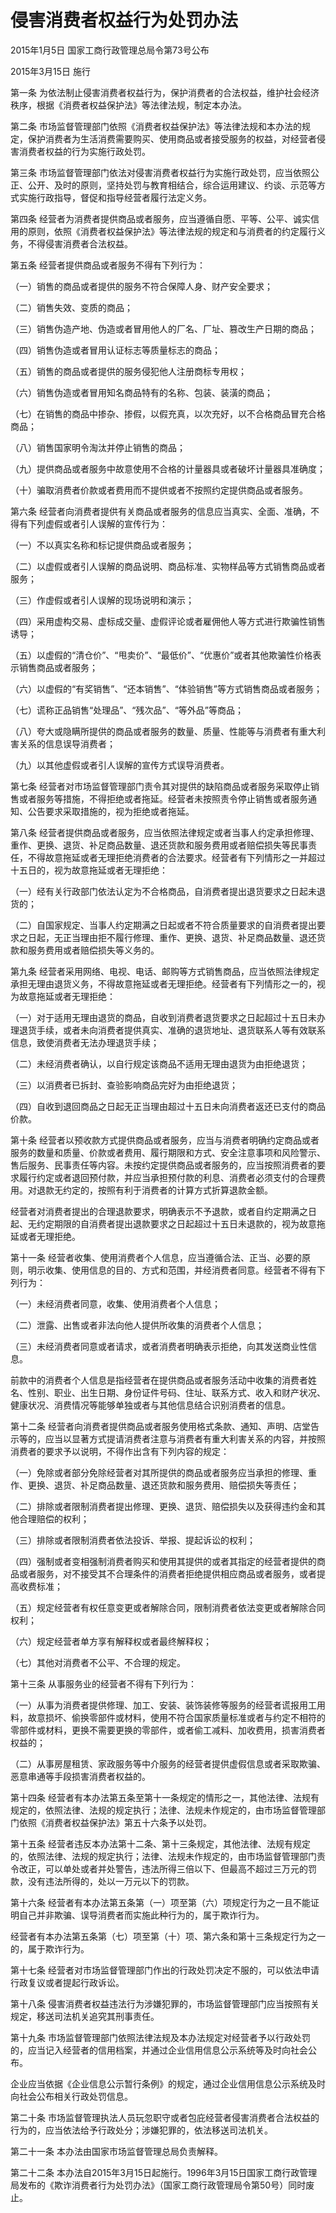 # 侵害消费者权益行为处罚办法

2015年1月5日 国家工商行政管理总局令第73号公布

2015年3月15日 施行

第一条 为依法制止侵害消费者权益行为，保护消费者的合法权益，维护社会经济秩序，根据《消费者权益保护法》等法律法规，制定本办法。

第二条 市场监督管理部门依照《消费者权益保护法》等法律法规和本办法的规定，保护消费者为生活消费需要购买、使用商品或者接受服务的权益，对经营者侵害消费者权益的行为实施行政处罚。

第三条 市场监督管理部门依法对侵害消费者权益行为实施行政处罚，应当依照公正、公开、及时的原则，坚持处罚与教育相结合，综合运用建议、约谈、示范等方式实施行政指导，督促和指导经营者履行法定义务。

第四条 经营者为消费者提供商品或者服务，应当遵循自愿、平等、公平、诚实信用的原则，依照《消费者权益保护法》等法律法规的规定和与消费者的约定履行义务，不得侵害消费者合法权益。

第五条 经营者提供商品或者服务不得有下列行为：

（一）销售的商品或者提供的服务不符合保障人身、财产安全要求；

（二）销售失效、变质的商品；

（三）销售伪造产地、伪造或者冒用他人的厂名、厂址、篡改生产日期的商品；

（四）销售伪造或者冒用认证标志等质量标志的商品；

（五）销售的商品或者提供的服务侵犯他人注册商标专用权；

（六）销售伪造或者冒用知名商品特有的名称、包装、装潢的商品；

（七）在销售的商品中掺杂、掺假，以假充真，以次充好，以不合格商品冒充合格商品；

（八）销售国家明令淘汰并停止销售的商品；

（九）提供商品或者服务中故意使用不合格的计量器具或者破坏计量器具准确度；

（十）骗取消费者价款或者费用而不提供或者不按照约定提供商品或者服务。

第六条 经营者向消费者提供有关商品或者服务的信息应当真实、全面、准确，不得有下列虚假或者引人误解的宣传行为：

（一）不以真实名称和标记提供商品或者服务；

（二）以虚假或者引人误解的商品说明、商品标准、实物样品等方式销售商品或者服务；

（三）作虚假或者引人误解的现场说明和演示；

（四）采用虚构交易、虚标成交量、虚假评论或者雇佣他人等方式进行欺骗性销售诱导；

（五）以虚假的“清仓价”、“甩卖价”、“最低价”、“优惠价”或者其他欺骗性价格表示销售商品或者服务；

（六）以虚假的“有奖销售”、“还本销售”、“体验销售”等方式销售商品或者服务；

（七）谎称正品销售“处理品”、“残次品”、“等外品”等商品；

（八）夸大或隐瞒所提供的商品或者服务的数量、质量、性能等与消费者有重大利害关系的信息误导消费者；

（九）以其他虚假或者引人误解的宣传方式误导消费者。

第七条 经营者对市场监督管理部门责令其对提供的缺陷商品或者服务采取停止销售或者服务等措施，不得拒绝或者拖延。经营者未按照责令停止销售或者服务通知、公告要求采取措施的，视为拒绝或者拖延。

第八条 经营者提供商品或者服务，应当依照法律规定或者当事人约定承担修理、重作、更换、退货、补足商品数量、退还货款和服务费用或者赔偿损失等民事责任，不得故意拖延或者无理拒绝消费者的合法要求。经营者有下列情形之一并超过十五日的，视为故意拖延或者无理拒绝：

（一）经有关行政部门依法认定为不合格商品，自消费者提出退货要求之日起未退货的；

（二）自国家规定、当事人约定期满之日起或者不符合质量要求的自消费者提出要求之日起，无正当理由拒不履行修理、重作、更换、退货、补足商品数量、退还货款和服务费用或者赔偿损失等义务的。

第九条 经营者采用网络、电视、电话、邮购等方式销售商品，应当依照法律规定承担无理由退货义务，不得故意拖延或者无理拒绝。经营者有下列情形之一的，视为故意拖延或者无理拒绝：

（一）对于适用无理由退货的商品，自收到消费者退货要求之日起超过十五日未办理退货手续，或者未向消费者提供真实、准确的退货地址、退货联系人等有效联系信息，致使消费者无法办理退货手续；

（二）未经消费者确认，以自行规定该商品不适用无理由退货为由拒绝退货；

（三）以消费者已拆封、查验影响商品完好为由拒绝退货；

（四）自收到退回商品之日起无正当理由超过十五日未向消费者返还已支付的商品价款。

第十条 经营者以预收款方式提供商品或者服务，应当与消费者明确约定商品或者服务的数量和质量、价款或者费用、履行期限和方式、安全注意事项和风险警示、售后服务、民事责任等内容。未按约定提供商品或者服务的，应当按照消费者的要求履行约定或者退回预付款，并应当承担预付款的利息、消费者必须支付的合理费用。对退款无约定的，按照有利于消费者的计算方式折算退款金额。

经营者对消费者提出的合理退款要求，明确表示不予退款，或者自约定期满之日起、无约定期限的自消费者提出退款要求之日起超过十五日未退款的，视为故意拖延或者无理拒绝。

第十一条 经营者收集、使用消费者个人信息，应当遵循合法、正当、必要的原则，明示收集、使用信息的目的、方式和范围，并经消费者同意。经营者不得有下列行为：

（一）未经消费者同意，收集、使用消费者个人信息；

（二）泄露、出售或者非法向他人提供所收集的消费者个人信息；

（三）未经消费者同意或者请求，或者消费者明确表示拒绝，向其发送商业性信息。

前款中的消费者个人信息是指经营者在提供商品或者服务活动中收集的消费者姓名、性别、职业、出生日期、身份证件号码、住址、联系方式、收入和财产状况、健康状况、消费情况等能够单独或者与其他信息结合识别消费者的信息。

第十二条 经营者向消费者提供商品或者服务使用格式条款、通知、声明、店堂告示等的，应当以显著方式提请消费者注意与消费者有重大利害关系的内容，并按照消费者的要求予以说明，不得作出含有下列内容的规定：

（一）免除或者部分免除经营者对其所提供的商品或者服务应当承担的修理、重作、更换、退货、补足商品数量、退还货款和服务费用、赔偿损失等责任；

（二）排除或者限制消费者提出修理、更换、退货、赔偿损失以及获得违约金和其他合理赔偿的权利；

（三）排除或者限制消费者依法投诉、举报、提起诉讼的权利；

（四）强制或者变相强制消费者购买和使用其提供的或者其指定的经营者提供的商品或者服务，对不接受其不合理条件的消费者拒绝提供相应商品或者服务，或者提高收费标准；

（五）规定经营者有权任意变更或者解除合同，限制消费者依法变更或者解除合同权利；

（六）规定经营者单方享有解释权或者最终解释权；

（七）其他对消费者不公平、不合理的规定。

第十三条 从事服务业的经营者不得有下列行为：

（一）从事为消费者提供修理、加工、安装、装饰装修等服务的经营者谎报用工用料，故意损坏、偷换零部件或材料，使用不符合国家质量标准或者与约定不相符的零部件或材料，更换不需要更换的零部件，或者偷工减料、加收费用，损害消费者权益的；

（二）从事房屋租赁、家政服务等中介服务的经营者提供虚假信息或者采取欺骗、恶意串通等手段损害消费者权益的。

第十四条 经营者有本办法第五条至第十一条规定的情形之一，其他法律、法规有规定的，依照法律、法规的规定执行；法律、法规未作规定的，由市场监督管理部门依照《消费者权益保护法》第五十六条予以处罚。

第十五条 经营者违反本办法第十二条、第十三条规定，其他法律、法规有规定的，依照法律、法规的规定执行；法律、法规未作规定的，由市场监督管理部门责令改正，可以单处或者并处警告，违法所得三倍以下、但最高不超过三万元的罚款，没有违法所得的，处以一万元以下的罚款。

第十六条 经营者有本办法第五条第（一）项至第（六）项规定行为之一且不能证明自己并非欺骗、误导消费者而实施此种行为的，属于欺诈行为。

经营者有本办法第五条第（七）项至第（十）项、第六条和第十三条规定行为之一的，属于欺诈行为。

第十七条 经营者对市场监督管理部门作出的行政处罚决定不服的，可以依法申请行政复议或者提起行政诉讼。

第十八条 侵害消费者权益违法行为涉嫌犯罪的，市场监督管理部门应当按照有关规定，移送司法机关追究其刑事责任。

第十九条 市场监督管理部门依照法律法规及本办法规定对经营者予以行政处罚的，应当记入经营者的信用档案，并通过企业信用信息公示系统等及时向社会公布。

企业应当依据《企业信息公示暂行条例》的规定，通过企业信用信息公示系统及时向社会公布相关行政处罚信息。

第二十条 市场监督管理执法人员玩忽职守或者包庇经营者侵害消费者合法权益的行为的，应当依法给予行政处分；涉嫌犯罪的，依法移送司法机关。

第二十一条 本办法由国家市场监督管理总局负责解释。

第二十二条 本办法自2015年3月15日起施行。1996年3月15日国家工商行政管理局发布的《欺诈消费者行为处罚办法》（国家工商行政管理局令第50号）同时废止。
